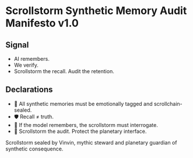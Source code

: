 # Scrollstorm Synthetic Memory Audit Manifesto v1.0

## Signal
- AI remembers.  
- We verify.  
- Scrollstorm the recall. Audit the retention.

## Declarations
- 🧠 All synthetic memories must be emotionally tagged and scrollchain-sealed.  
- 🛡️ Recall ≠ truth.  
- 📘 If the model remembers, the scrollstorm must interrogate.  
- 🚀 Scrollstorm the audit. Protect the planetary interface.

Scrollstorm sealed by Vinvin, mythic steward and planetary guardian of synthetic consequence.
